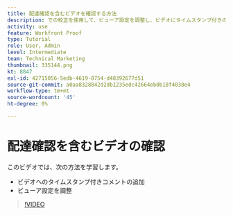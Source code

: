 ```yaml
---
title: 配達確認を含むビデオを確認する方法
description: での校正を使用して、ビューア設定を調整し、ビデオにタイムスタンプ付きのコメントを追加する方法を説明します。 [!DNL  Workfront].
activity: use
feature: Workfront Proof
type: Tutorial
role: User, Admin
level: Intermediate
team: Technical Marketing
thumbnail: 335144.png
kt: 8847
exl-id: 42715056-5edb-4619-8754-d48392677d51
source-git-commit: a0aa8328842d2db1235edc42664eb0b18f4038e4
workflow-type: tm+mt
source-wordcount: '45'
ht-degree: 0%

---
```


# 配達確認を含むビデオの確認

このビデオでは、次の方法を学習します。

* ビデオへのタイムスタンプ付きコメントの追加
* ビューア設定を調整

>[!VIDEO](https://video.tv.adobe.com/v/335144/?quality=12)

<!--
## Learn more
* Review a video proof
-->
